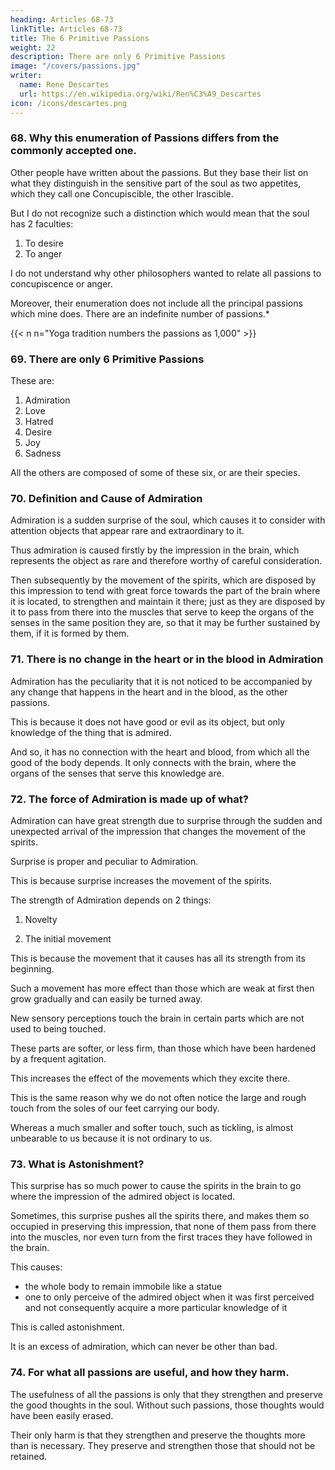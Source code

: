 ```yaml
---
heading: Articles 68-73
linkTitle: Articles 68-73
title: The 6 Primitive Passions
weight: 22
description: There are only 6 Primitive Passions
image: "/covers/passions.jpg"
writer:
  name: Rene Descartes
  url: https://en.wikipedia.org/wiki/Ren%C3%A9_Descartes
icon: /icons/descartes.png
---
```



### 68. Why this enumeration of Passions differs from the commonly accepted one.

Other people have written about the passions. But they base their list on what they distinguish in the sensitive part of the soul as two appetites, which they call one Concupiscible, the other Irascible.

But I do not recognize such a distinction which would mean that the soul has 2 faculties:

1. To desire
2. To anger

<!-- since it has in the same way the faculties to admire, to love, to hope, to fear, and thus to receive within itself each of the other passions, or to perform the actions to which these passions impel it,  -->

I do not understand why other philosophers wanted to relate all passions to concupiscence or anger. 

Moreover, their enumeration does not include all the principal passions which mine does. There are an indefinite number of passions.*

{{< n n="Yoga tradition numbers the passions as 1,000" >}}
 

  <!-- I speak only of the principal ones, because there could still be distinguished several others more specific, and their number is . -->


### 69. There are only 6 Primitive Passions

<!-- But the number of those that are simple and primitive is not very large. For in making a review of all those that I have enumerated, one can easily observe that there are  -->

These are:

1. Admiration
2. Love
3. Hatred
4. Desire
5. Joy
6. Sadness

All the others are composed of some of these six, or are their species. 

<!-- Therefore, to avoid confusing the readers with their multitude, I will treat separately here the six primitive passions, and afterwards I will show in what way all the others derive their origin from them. -->


### 70. Definition and Cause of Admiration

Admiration is a sudden surprise of the soul, which causes it to consider with attention objects that appear rare and extraordinary to it.

Thus admiration is caused firstly by the impression in the brain, which represents the object as rare and therefore worthy of careful consideration. 

Then subsequently by the movement of the spirits, which are disposed by this impression to tend with great force towards the part of the brain where it is located, to strengthen and maintain it there; just as they are disposed by it to pass from there into the muscles that serve to keep the organs of the senses in the same position they are, so that it may be further sustained by them, if it is formed by them.


### 71. There is no change in the heart or in the blood in Admiration

Admiration has the peculiarity that it is not noticed to be accompanied by any change that happens in the heart and in the blood, as the other passions.

This is because it does not have good or evil as its object, but only knowledge of the thing that is admired. 

And so, it has no connection with the heart and blood, from which all the good of the body depends. It only connects with the brain, where the organs of the senses that serve this knowledge are.


### 72. The force of Admiration is made up of what?

Admiration can have great strength due to surprise through the sudden and unexpected arrival of the impression that changes the movement of the spirits.

Surprise is proper and peculiar to Admiration. 

This is because surprise increases the movement of the spirits. 

<!-- passion: so that when it is met in others, as it is accustomed to meet in almost all, and to increase them, it is because admiration is joined with them.  -->

The strength of Admiration depends on 2 things:

1. Novelty

2. The initial movement

This is because the movement that it causes has all its strength from its beginning.

Such a movement has more effect than those which are weak at first then grow gradually and can easily be turned away.

New sensory perceptions touch the brain in certain parts which are not used to being touched.

These parts are softer, or less firm, than those which have been hardened by a frequent agitation.

This increases the effect of the movements which they excite there.

<!-- What will not be found incredible, if we consider that it is the same reason that makes  -->

This is the same reason why we do not often notice the large and rough touch from the soles of our feet carrying our body. 

<!-- are used to a fairly rough touch caused by the weight our body. 

This is why we feel only very little of this touch when we walk. -->

Whereas a much smaller and softer touch, such as tickling, is almost unbearable to us because it is not ordinary to us.


<!-- Which does not prevent it from having much strength, because of the surprise, that is to say, the sudden and unexpected arrival of the impression that changes the movement of the spirits; which surprise is proper and peculiar to this passion: so that when it occurs in others, as it commonly does in almost all, and increases them, it is because admiration is joined with them. And its strength depends on two things, namely novelty, and that the movement it causes has its full strength from the beginning. For it is certain that such a movement has more effect than those which, being weak at first, and growing only gradually, can easily be diverted. It is also certain that the objects of the senses which are new touch the brain in certain parts to which it is not accustomed to be touched, and that these parts, being softer or less firm than those which frequent agitation has hardened, increase the effect of the movements they excite there. This will not be found incredible, if one considers that it is a similar reason which causes that the soles of our feet, being accustomed to a rather rough touch by the weight of the body they bear, we hardly feel this touch when we walk; whereas another much smaller and softer touch, with which they are tickled, is almost unbearable to us, only because it is not usual. -->


### 73. What is Astonishment?

 <!-- cavities of the -->
This surprise has so much power to cause the spirits in the brain to go where the impression of the admired object is located.

Sometimes, this surprise pushes all the spirits there, and makes them so occupied in preserving this impression, that none of them pass from there into the muscles, nor even turn from the first traces they have followed in the brain.

This causes:
- the whole body to remain immobile like a statue
- one to only perceive of the admired object when it was first perceived and not consequently acquire a more particular knowledge of it

This is called astonishment. 

It is an excess of admiration, which can never be other than bad.


### 74. For what all passions are useful, and how they harm.

The usefulness of all the passions is only that they strengthen and preserve the good thoughts in the soul. Without such passions, those thoughts would have been easily erased. 

Their only harm is that they strengthen and preserve the thoughts more than is necessary. They preserve and strengthen those that should not be retained. 


